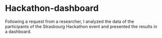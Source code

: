 # Hackathon-dashboard
Following a request from a researcher, I analyzed the data of the participants of the Strasbourg Hackathon event and presented the results in a dashboard.
